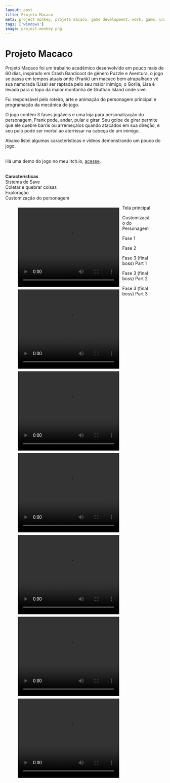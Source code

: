 ```yaml
---
layout: post
title: Projeto Macaco
meta: project monkey, projeto macaco, game development, work, game, unity
tags: ['windows']
image: project-monkey.png
---
```


# Projeto Macaco #

<p>Projeto Macaco foi um trabalho acadêmico desenvolvido em pouco mais de 60 dias, inspirado em Crash Bandicoot de gênero Puzzle e Aventura, o jogo se passa em tempos atuais onde (Frank) um macaco bem atrapalhado vê sua namorada (Lisa) ser raptada pelo seu maior inimigo, o Gorila, Lisa é levada para o topo da maior montanha de Gruthan Island onde vive.</p>

<p>Fui responsável pelo roteiro, arte e animação do personagem principal e programação da mecânica de jogo.</p>

<p>O jogo contém 3 fases jogáveis e uma loja para personalização do personagem, Frank pode, andar, pular e girar. Seu golpe de girar permite que ele quebre barris ou arremeçalos quando atacados em sua direção, e seu pulo pode ser mortal ao aterrissar na cabeça de um inimigo.</p>

Abaixo listei algumas características e vídeos demonstrando um pouco do jogo.<br><br>

Há uma demo do jogo no meu Itch.io, <a href="https://yuriwithowsky.itch.io" target="_blank">acesse</a>.<br><br>

<b>Características</b><br>
Sistema de Save<br>
Coletar e quebrar coisas<br>
Exploração<br>
Customização do personagem<br>


<figure>
    <video width="320" height="250" style="float:left;margin: 8px 10px 0 0" controls>
      <source src="http://yuriwithowsky.github.io/video/MAinScene.mp4" type="video/mp4">
    </video>
    <figcaption>Tela principal</figcaption>
</figure>

<figure>
    <video width="320" height="250" style="float:left;margin: 8px 10px 0 0" controls>
      <source src="http://yuriwithowsky.github.io/video/CustomScene.mp4" type="video/mp4">
    </video>
      <figcaption>Customização do Personagem</figcaption>
</figure>

<figure>
    <video width="320" height="250" style="float:left;margin: 8px 10px 0 0" controls>
      <source src="http://yuriwithowsky.github.io/video/Fase1Scene.mp4" type="video/mp4">
    </video>
  <figcaption>Fase 1</figcaption>
</figure>

<figure>
    <video width="320" height="250" style="float:left;margin: 8px 10px 0 0" controls>
      <source src="http://yuriwithowsky.github.io/video/Fase2Scene.mp4" type="video/mp4">
    </video>
  <figcaption>Fase 2</figcaption>
</figure>

<figure>
    <video width="320" height="250" style="float:left;margin: 8px 10px 0 0" controls>
      <source src="http://yuriwithowsky.github.io/video/Fase3pt1.mp4" type="video/mp4">
    </video>
  <figcaption>Fase 3 (final boss) Part 1</figcaption>
</figure>

<figure>
    <video width="320" height="250" style="float:left;margin: 8px 10px 0 0" controls>
      <source src="http://yuriwithowsky.github.io/video/Fase3pt2.mp4" type="video/mp4">
    </video>
  <figcaption>Fase 3 (final boss) Part 2</figcaption>
</figure>

<figure>
    <video width="320" height="250" style="float:left;margin: 8px 10px 0 0" controls>
      <source src="http://yuriwithowsky.github.io/video/Fase3pt3.mp4" type="video/mp4">
    </video>
  <figcaption>Fase 3 (final boss) Part 3</figcaption>
</figure>
</p>
